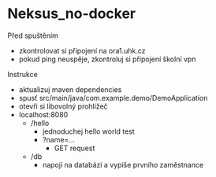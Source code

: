 # Neksus_no-docker

Před spuštěním
- zkontrolovat si připojení na ora1.uhk.cz
- pokud ping neuspěje, zkontroluj si připojení školní vpn

Instrukce
- aktualizuj maven dependencies
- spusť src/main/java/com.example.demo/DemoApplication
- otevři si libovolný prohlížeč
- localhost:8080
  - /hello
    - jednoduchej hello world test
    - ?name=...
      - GET request
  - /db
    - napojí na databázi a vypíše prvního zaměstnance
